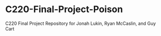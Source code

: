 # C220-Final-Project-Poison
C220 Final Project Repository for Jonah Lukin, Ryan McCaslin, and Guy Cart
